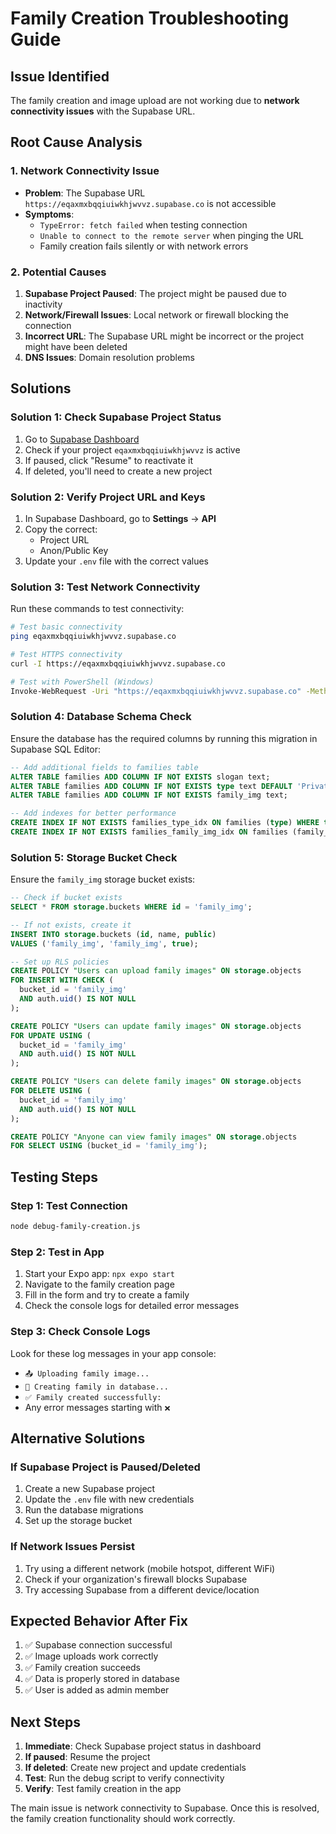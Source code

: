 # Family Creation Troubleshooting Guide

## Issue Identified
The family creation and image upload are not working due to **network connectivity issues** with the Supabase URL.

## Root Cause Analysis

### 1. Network Connectivity Issue
- **Problem**: The Supabase URL `https://eqaxmxbqqiuiwkhjwvvz.supabase.co` is not accessible
- **Symptoms**: 
  - `TypeError: fetch failed` when testing connection
  - `Unable to connect to the remote server` when pinging the URL
  - Family creation fails silently or with network errors

### 2. Potential Causes
1. **Supabase Project Paused**: The project might be paused due to inactivity
2. **Network/Firewall Issues**: Local network or firewall blocking the connection
3. **Incorrect URL**: The Supabase URL might be incorrect or the project might have been deleted
4. **DNS Issues**: Domain resolution problems

## Solutions

### Solution 1: Check Supabase Project Status
1. Go to [Supabase Dashboard](https://supabase.com/dashboard)
2. Check if your project `eqaxmxbqqiuiwkhjwvvz` is active
3. If paused, click "Resume" to reactivate it
4. If deleted, you'll need to create a new project

### Solution 2: Verify Project URL and Keys
1. In Supabase Dashboard, go to **Settings** → **API**
2. Copy the correct:
   - Project URL
   - Anon/Public Key
3. Update your `.env` file with the correct values

### Solution 3: Test Network Connectivity
Run these commands to test connectivity:

```bash
# Test basic connectivity
ping eqaxmxbqqiuiwkhjwvvz.supabase.co

# Test HTTPS connectivity
curl -I https://eqaxmxbqqiuiwkhjwvvz.supabase.co

# Test with PowerShell (Windows)
Invoke-WebRequest -Uri "https://eqaxmxbqqiuiwkhjwvvz.supabase.co" -Method Head
```

### Solution 4: Database Schema Check
Ensure the database has the required columns by running this migration in Supabase SQL Editor:

```sql
-- Add additional fields to families table
ALTER TABLE families ADD COLUMN IF NOT EXISTS slogan text;
ALTER TABLE families ADD COLUMN IF NOT EXISTS type text DEFAULT 'Private' CHECK (type IN ('Private', 'Public'));
ALTER TABLE families ADD COLUMN IF NOT EXISTS family_img text;

-- Add indexes for better performance
CREATE INDEX IF NOT EXISTS families_type_idx ON families (type) WHERE type IS NOT NULL;
CREATE INDEX IF NOT EXISTS families_family_img_idx ON families (family_img) WHERE family_img IS NOT NULL;
```

### Solution 5: Storage Bucket Check
Ensure the `family_img` storage bucket exists:

```sql
-- Check if bucket exists
SELECT * FROM storage.buckets WHERE id = 'family_img';

-- If not exists, create it
INSERT INTO storage.buckets (id, name, public)
VALUES ('family_img', 'family_img', true);

-- Set up RLS policies
CREATE POLICY "Users can upload family images" ON storage.objects
FOR INSERT WITH CHECK (
  bucket_id = 'family_img'
  AND auth.uid() IS NOT NULL
);

CREATE POLICY "Users can update family images" ON storage.objects
FOR UPDATE USING (
  bucket_id = 'family_img'
  AND auth.uid() IS NOT NULL
);

CREATE POLICY "Users can delete family images" ON storage.objects
FOR DELETE USING (
  bucket_id = 'family_img'
  AND auth.uid() IS NOT NULL
);

CREATE POLICY "Anyone can view family images" ON storage.objects
FOR SELECT USING (bucket_id = 'family_img');
```

## Testing Steps

### Step 1: Test Connection
```bash
node debug-family-creation.js
```

### Step 2: Test in App
1. Start your Expo app: `npx expo start`
2. Navigate to the family creation page
3. Fill in the form and try to create a family
4. Check the console logs for detailed error messages

### Step 3: Check Console Logs
Look for these log messages in your app console:
- `📤 Uploading family image...`
- `💾 Creating family in database...`
- `✅ Family created successfully:`
- Any error messages starting with `❌`

## Alternative Solutions

### If Supabase Project is Paused/Deleted
1. Create a new Supabase project
2. Update the `.env` file with new credentials
3. Run the database migrations
4. Set up the storage bucket

### If Network Issues Persist
1. Try using a different network (mobile hotspot, different WiFi)
2. Check if your organization's firewall blocks Supabase
3. Try accessing Supabase from a different device/location

## Expected Behavior After Fix
1. ✅ Supabase connection successful
2. ✅ Image uploads work correctly
3. ✅ Family creation succeeds
4. ✅ Data is properly stored in database
5. ✅ User is added as admin member

## Next Steps
1. **Immediate**: Check Supabase project status in dashboard
2. **If paused**: Resume the project
3. **If deleted**: Create new project and update credentials
4. **Test**: Run the debug script to verify connectivity
5. **Verify**: Test family creation in the app

The main issue is network connectivity to Supabase. Once this is resolved, the family creation functionality should work correctly.
